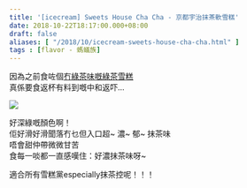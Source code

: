 ```yaml
---
title: '[icecream] Sweets House Cha Cha - 京都宇治抹茶軟雪糕'
date: 2018-10-22T18:17:00.000+08:00
draft: false
aliases: [ "/2018/10/icecream-sweets-house-cha-cha.html" ]
tags : [flavor - 螞蟻族]
---
```


因為之前食咗個[冇綠茶味嘅綠茶雪糕](https://www.hidie.net/2018/10/icecream-sweet-monster.html?fbclid=IwAR3dsvLYarM23ribevyFCCuEVSxkhdHGR0hyUVer92RB8QQgBgqUW2ZO9Xo&m=1)  
真係要食返杯有料到嘅中和返吓…  

![](/images/chacha.jpg)

好深綠嘅顏色啊！  
佢好滑好滑聞落冇乜但入口超~ 濃~ 郁~ 抹茶味  
唔會甜仲帶微微甘苦  
食每一啖都一直感嘆住：好濃抹茶味呀~  
  
適合所有雪糕黨especially抹茶控呢！！！